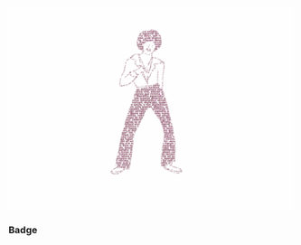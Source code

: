 ![首页秀](../.vuepress/public/img/homeLogo.gif)

### Badge <Badge text="beta" type="warn"/> <Badge text="0.10.1+"/> <Badge text="默认主题"/>

